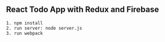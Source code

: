 React Todo App with Redux and Firebase
----------------------------------
```
1. npm install
2. run server: node server.js
3. run webpack